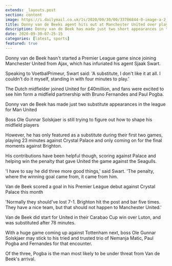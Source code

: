 ```yaml
---
extends: _layouts.post
section: content
image: https://i.dailymail.co.uk/1s/2020/09/30/00/33786844-0-image-a-2_1601421032056.jpg 
title: Donny van de Beeks agent hits out at Manchester United over playing time 
description: Donny van de Beek has made just two short appearances in the Premier League for Manchester United, both from the bench, as Ole Gunnar Solskjaer tries to figure out his role. 
date: 2020-09-30-07-25-15 
categories: [latest, sports] 
featured: true 
--- 
```

Donny van de Beek hasn't started a Premier League game since joining Manchester United from Ajax, which has infuriated his agent Sjaak Swart.

Speaking to VoetbalPrimeur, Swart said: 'A substitute, I don't like it at all. I couldn't do it myself, standing in with four minutes to play.' 

The Dutch midfielder joined United for £40million, and fans were excited to see him form a midfield partnership with Bruno Fernandes and Paul Pogba. 

Donny van de Beek has made just two substitute appearances in the league for Man United

Boss Ole Gunnar Solskjaer is still trying to figure out how to shape his midfield players

However, he has only featured as a substitute during their first two games, playing 23 minutes against Crystal Palace and only coming on for the final moments against Brighton. 

His contributions have been helpful though, scoring against Palace and helping win the penalty that gave United the game against the Seagulls. 

'I have to say he did three more good things,' said Swart. 'The penalty, where the winning goal came from, it came from him.

Van de Beek scored a goal in his Premier League debut against Crystal Palace this month

'Normally they should've lost 7-1. Brighton hit the post and bar five times. They have a nice team, but that should not happen to Manchester United.' 

Van de Beek did start for United in their Carabao Cup win over Luton, and was substituted after 78 minutes. 

With a huge game coming up against Tottenham next, boss Ole Gunnar Solskjaer may stick to his tried and trusted trio of Nemanja Matic, Paul Pogba and Fernandes for that encounter. 

Of the three, Pogba is the man most likely to be under threat from Van de Beek's arrival.

